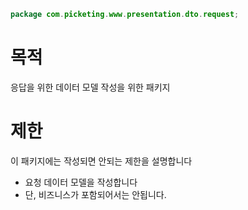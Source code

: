 ```java
package com.picketing.www.presentation.dto.request;
```

# 목적

응답을 위한 데이터 모델 작성을 위한 패키지

# 제한

이 패키지에는 작성되면 안되는 제한을 설명합니다

* 요청 데이터 모델을 작성합니다
* 단, 비즈니스가 포함되어서는 안됩니다.
